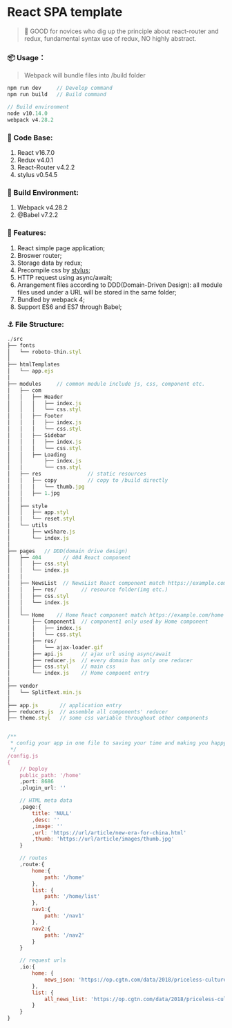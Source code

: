 # React SPA template

> :loudspeaker: GOOD for novices who dig up the principle about react-router and redux, fundamental syntax use of redux, NO highly abstract.

### :package: Usage：
> Webpack will bundle files into /build folder
```javascript
npm run dev     // Develop command
npm run build   // Build command

// Build environment
node v10.14.0
webpack v4.28.2
```

### :space_invader: Code Base:

1. React v16.7.0
2. Redux v4.0.1
3. React-Router v4.2.2
4. stylus v0.54.5

### :wrench: Build Environment:

1. Webpack v4.28.2
2. @Babel v7.2.2

### :doughnut: Features:

1. React simple page application;
2. Broswer router;
3. Storage data by redux;
4. Precompile css by [stylus](http://stylus-lang.com);
5. HTTP request using async/await;
6. Arrangement files according to DDD(Domain-Driven Design): all module files used under a URL will be stored in the same folder;
7. Bundled by webpack 4;
8. Support ES6 and ES7 through Babel;

### :anchor: File Structure:

```javascript
./src
├── fonts
│   └── roboto-thin.styl
│
├── htmlTemplates
│   └── app.ejs
│
├── modules     // common module include js, css, component etc.
│   ├── com
│   │   ├── Header
│   │   │   ├── index.js
│   │   │   └── css.styl
│   │   ├── Footer
│   │   │   ├── index.js
│   │   │   └── css.styl
│   │   ├── Sidebar
│   │   │   ├── index.js
│   │   │   └── css.styl
│   │   ├── Loading
│   │       ├── index.js
│   │       └── css.styl
│   ├── res               // static resources
│   │   ├── copy          // copy to /build directly
│   │   │   └── thumb.jpg
│   │   ├── 1.jpg
│   │
│   ├── style
│   │   ├── app.styl
│   │   └── reset.styl
│   └── utils
│       ├── wxShare.js
│       └── index.js
│
├── pages   // DDD(domain drive design)
│   ├── 404       // 404 React component
│   │   ├── css.styl 
│   │   └── index.js
│   │
│   ├── NewsList  // NewsList React component match https://example.com/list
│   │   ├── res/        // resource folder(img etc.)
│   │   ├── css.styl 
│   │   └── index.js
│   │
│   └── Home    // Home React component match https://example.com/home
│       ├── Component1  // component1 only used by Home component
│       │   ├── index.js
│       │   └── css.styl
│       ├── res/
│       │   └── ajax-loader.gif
│       ├── api.js      // ajax url using async/await
│       ├── reducer.js  // every domain has only one reducer 
│       ├── css.styl    // main css
│       └── index.js    // Home compoent entry
│
├── vendor
│   └── SplitText.min.js
│
├── app.js       // application entry
├── reducers.js  // assemble all components' reducer
├── theme.styl   // some css variable throughout other components


/** 
 * config your app in one file to saving your time and making you happy
 */
/config.js
{
    // Deploy
    public_path: '/home'
    ,port: 8686
    ,plugin_url: ''

    // HTML meta data
    ,page:{
        title: 'NULL'
        ,desc: ''
        ,image: ''
        ,url: 'https://url/article/new-era-for-china.html'
        ,thumb: 'https://url/article/images/thumb.jpg'
    }

    // routes
    ,route:{
        home:{
            path: '/home'
        },
        list: {
            path: '/home/list'
        },
        nav1:{
            path: '/nav1'
        },
        nav2:{
            path: '/nav2'
        }
    }

    // request urls
    ,io:{
        home: {
            news_json: 'https://op.cgtn.com/data/2018/priceless-culture/feiyi_list.json'
        },
        list: {
            all_news_list: 'https://op.cgtn.com/data/2018/priceless-culture/feiyi_list.json'
        }
    }
}
```